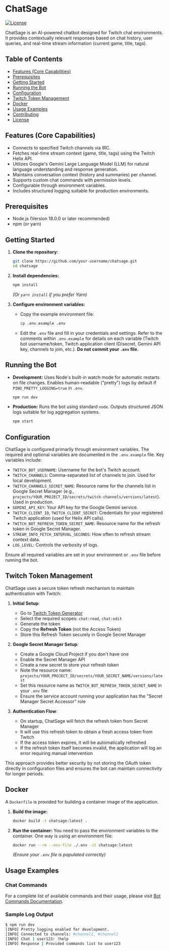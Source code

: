 # ChatSage

[![License](https://img.shields.io/badge/License-BSD%202--Clause-blue.svg)](LICENSE.md) 

ChatSage is an AI-powered chatbot designed for Twitch chat environments. It provides contextually relevant responses based on chat history, user queries, and real-time stream information (current game, title, tags).

## Table of Contents

- [Features (Core Capabilities)](#features-core-capabilities)
- [Prerequisites](#prerequisites)
- [Getting Started](#getting-started)
- [Running the Bot](#running-the-bot)
- [Configuration](#configuration)
- [Twitch Token Management](#twitch-token-management)
- [Docker](#docker)
- [Usage Examples](#usage-examples)
- [Contributing](#contributing)
- [License](#license)

## Features (Core Capabilities)

*   Connects to specified Twitch channels via IRC.
*   Fetches real-time stream context (game, title, tags) using the Twitch Helix API.
*   Utilizes Google's Gemini Large Language Model (LLM) for natural language understanding and response generation.
*   Maintains conversation context (history and summaries) per channel.
*   Supports custom chat commands with permission levels.
*   Configurable through environment variables.
*   Includes structured logging suitable for production environments.

## Prerequisites

*   Node.js (Version 18.0.0 or later recommended)
*   npm (or yarn)

## Getting Started

1.  **Clone the repository:**
    ```bash
    git clone https://github.com/your-username/chatsage.git
    cd chatsage
    ```

2.  **Install dependencies:**
    ```bash
    npm install
    ```
    *(Or `yarn install` if you prefer Yarn)*

3.  **Configure environment variables:**
    *   Copy the example environment file:
        ```bash
        cp .env.example .env
        ```
    *   Edit the `.env` file and fill in your credentials and settings. Refer to the comments within `.env.example` for details on each variable (Twitch bot username/token, Twitch application client ID/secret, Gemini API key, channels to join, etc.). **Do not commit your `.env` file.**

## Running the Bot

*   **Development:**
    Uses Node's built-in watch mode for automatic restarts on file changes. Enables human-readable ("pretty") logs by default if `PINO_PRETTY_LOGGING=true` in `.env`.
    ```bash
    npm run dev
    ```

*   **Production:**
    Runs the bot using standard `node`. Outputs structured JSON logs suitable for log aggregation systems.
    ```bash
    npm start
    ```

## Configuration

ChatSage is configured primarily through environment variables. The required and optional variables are documented in the `.env.example` file. Key variables include:

*   `TWITCH_BOT_USERNAME`: Username for the bot's Twitch account.
*   `TWITCH_CHANNELS`: Comma-separated list of channels to join. Used for local development.
*   `TWITCH_CHANNELS_SECRET_NAME`: Resource name for the channels list in Google Secret Manager (e.g., `projects/YOUR_PROJECT_ID/secrets/twitch-channels/versions/latest`). Used in production.
*   `GEMINI_API_KEY`: Your API key for the Google Gemini service.
*   `TWITCH_CLIENT_ID`, `TWITCH_CLIENT_SECRET`: Credentials for your registered Twitch application (used for Helix API calls).
*   `TWITCH_BOT_REFRESH_TOKEN_SECRET_NAME`: Resource name for the refresh token in Google Secret Manager.
*   `STREAM_INFO_FETCH_INTERVAL_SECONDS`: How often to refresh stream context data.
*   `LOG_LEVEL`: Controls the verbosity of logs.

Ensure all required variables are set in your environment or `.env` file before running the bot.

## Twitch Token Management

ChatSage uses a secure token refresh mechanism to maintain authentication with Twitch:

1. **Initial Setup**:
   - Go to [Twitch Token Generator](https://twitchtokengenerator.com)
   - Select the required scopes: `chat:read`, `chat:edit`
   - Generate the token
   - Copy the **Refresh Token** (not the Access Token)
   - Store this Refresh Token securely in Google Secret Manager

2. **Google Secret Manager Setup**:
   - Create a Google Cloud Project if you don't have one
   - Enable the Secret Manager API
   - Create a new secret to store your refresh token
   - Note the resource name: `projects/YOUR_PROJECT_ID/secrets/YOUR_SECRET_NAME/versions/latest`
   - Set this resource name as `TWITCH_BOT_REFRESH_TOKEN_SECRET_NAME` in your `.env` file
   - Ensure the service account running your application has the "Secret Manager Secret Accessor" role

3. **Authentication Flow**:
   - On startup, ChatSage will fetch the refresh token from Secret Manager
   - It will use this refresh token to obtain a fresh access token from Twitch
   - If the access token expires, it will be automatically refreshed
   - If the refresh token itself becomes invalid, the application will log an error requiring manual intervention

This approach provides better security by not storing the OAuth token directly in configuration files and ensures the bot can maintain connectivity for longer periods.

## Docker

A `Dockerfile` is provided for building a container image of the application.

1.  **Build the image:**
    ```bash
    docker build -t chatsage:latest .
    ```

2.  **Run the container:**
    You need to pass the environment variables to the container. One way is using an environment file:
    ```bash
    docker run --rm --env-file ./.env -it chatsage:latest
    ```
    *(Ensure your `.env` file is populated correctly)*

## Usage Examples

### Chat Commands

For a complete list of available commands and their usage, please visit [Bot Commands Documentation](https://detekoi.github.io/botcommands.html).

### Sample Log Output

```bash
$ npm run dev
[INFO] Pretty logging enabled for development.
[INFO] Connected to channels: #channel1, #channel2
[INFO] Chat | user123: !help
[INFO] Response | Provided commands list to user123
```
